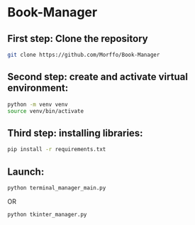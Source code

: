 # Book-Manager

## First step: Clone the repository

```Bash
git clone https://github.com/Morffo/Book-Manager
```

## Second step: create and activate virtual environment:

```Bash
python -m venv venv
source venv/bin/activate
```

## Third step: installing libraries:

```Bash
pip install -r requirements.txt
```


## Launch:

```Bash
python terminal_manager_main.py
```
OR

```Bash
python tkinter_manager.py
```
